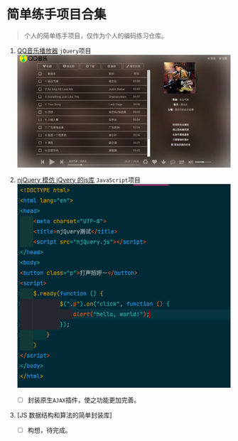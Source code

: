 # 简单练手项目合集
> 个人的简单练手项目，仅作为个人的编码练习仓库。
1. [QQ音乐播放器](QQMusic)
    `jQuery`项目
    ![qq音乐播放器界面图](img/QQMUSIC.png)
    
2. [njQuery 模仿 jQyery 的js库](njQuery)
    `JavaScript`项目
    ![njQuery 示例代码](img/njQuery_readme.png)
    - [ ] 封装原生`AJAX`插件，使之功能更加完善。
3. [JS 数据结构和算法的简单封装库]
    - [ ] 构想，待完成。